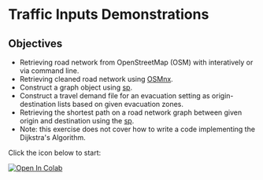 # Traffic Inputs Demonstrations


## Objectives
* Retrieving road network from OpenStreetMap (OSM) with interatively or via command line.
* Retrieving cleaned road network using [OSMnx](https://geoffboeing.com/2016/11/osmnx-python-street-networks/).
* Construct a graph object using [sp](http://github.com/cb-cities/sp.git).
* Construct a travel demand file for an evacuation setting as origin-destination lists based on given evacuation zones.
* Retrieving the shortest path on a road network graph between given origin and destination using the [sp](http://github.com/cb-cities/sp.git).
* Note: this exercise does not cover how to write a code implementing the Dijkstra's Algorithm.

Click the icon below to start:

[![Open In Colab](https://colab.research.google.com/assets/colab-badge.svg)](https://colab.research.google.com/github/UCB-CE170a/Fall2020/blob/master/homeworks/Traffic_inputs_demo/Traffic_inputs_demo.ipynb)



